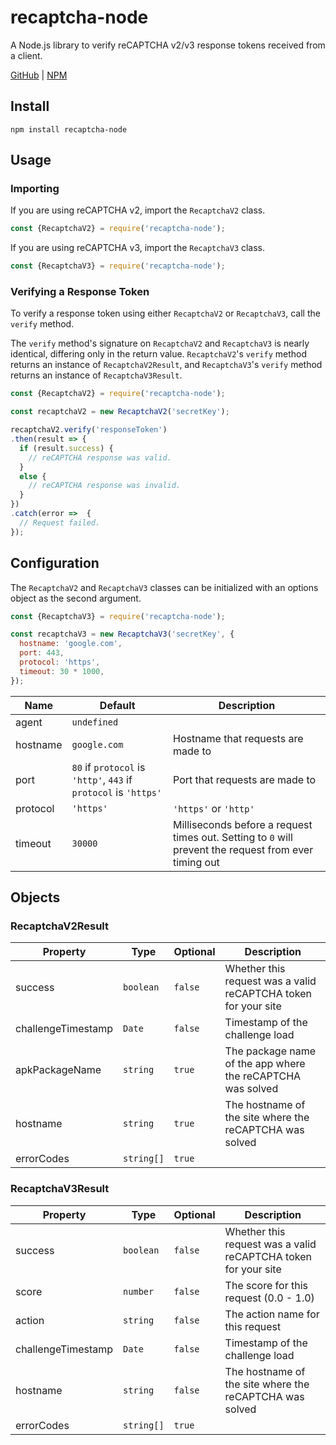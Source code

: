 # recaptcha-node
A Node.js library to verify reCAPTCHA v2/v3 response tokens received from a client.

[GitHub](https://github.com/jaredcrimmins/recaptcha-node) | [NPM](https://www.npmjs.com/package/recaptcha-node)

## Install

```shell
npm install recaptcha-node
```

## Usage

### Importing

If you are using reCAPTCHA v2, import the `RecaptchaV2` class.

```javascript
const {RecaptchaV2} = require('recaptcha-node');
```

If you are using reCAPTCHA v3, import the `RecaptchaV3` class.

```javascript
const {RecaptchaV3} = require('recaptcha-node');
```

### Verifying a Response Token

To verify a response token using either `RecaptchaV2` or `RecaptchaV3`, call the `verify` method.

The `verify` method's signature on `RecaptchaV2` and `RecaptchaV3` is nearly identical, differing only in the return value. `RecaptchaV2`'s `verify` method returns an instance of `RecaptchaV2Result`, and `RecaptchaV3`'s `verify` method returns an instance of `RecaptchaV3Result`.

```javascript
const {RecaptchaV2} = require('recaptcha-node');

const recaptchaV2 = new RecaptchaV2('secretKey');

recaptchaV2.verify('responseToken')
.then(result => {
  if (result.success) {
    // reCAPTCHA response was valid.
  }
  else {
    // reCAPTCHA response was invalid.
  }
})
.catch(error =>  {
  // Request failed.
});
```

## Configuration

The `RecaptchaV2` and `RecaptchaV3` classes can be initialized with an options object as the second argument.

```javascript
const {RecaptchaV3} = require('recaptcha-node');

const recaptchaV3 = new RecaptchaV3('secretKey', {
  hostname: 'google.com',
  port: 443,
  protocol: 'https',
  timeout: 30 * 1000,
});
```

Name | Default | Description
---- | ------- | -----------
agent | `undefined` |
hostname | `google.com` | Hostname that requests are made to
port | `80` if `protocol` is `'http'`, `443` if `protocol` is  `'https'` | Port that requests are made to
protocol | `'https'` | `'https'` or `'http'` | Protocol that requests are made with
timeout | `30000` | Milliseconds before a request times out. Setting to `0` will prevent the request from ever timing out

## Objects

### RecaptchaV2Result

Property | Type | Optional | Description
-------- | ---- | -------- | -----------
success | `boolean` | `false` | Whether this request was a valid reCAPTCHA token for your site
challengeTimestamp | `Date` | `false` | Timestamp of the challenge load
apkPackageName | `string` | `true` | The package name of the app where the reCAPTCHA was solved
hostname | `string` | `true` | The hostname of the site where the reCAPTCHA was solved
errorCodes | `string[]` | `true` |

### RecaptchaV3Result

Property | Type | Optional | Description
-------- | ---- | -------- | -----------
success | `boolean` | `false` | Whether this request was a valid reCAPTCHA token for your site
score | `number` | `false` | The score for this request (0.0 - 1.0)
action | `string` | `false` | The action name for this request
challengeTimestamp | `Date` | `false` | Timestamp of the challenge load
hostname | `string` | `false` | The hostname of the site where the reCAPTCHA was solved
errorCodes | `string[]` | `true` | 